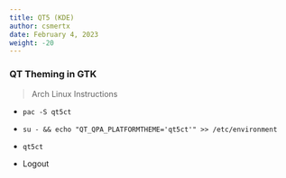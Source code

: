```yaml
---
title: QT5 (KDE)
author: csmertx
date: February 4, 2023
weight: -20
---
```


### QT Theming in GTK
> Arch Linux Instructions

- ```pac -S qt5ct```

- ```su - && echo "QT_QPA_PLATFORMTHEME='qt5ct'" >> /etc/environment```

- ```qt5ct```

- Logout
